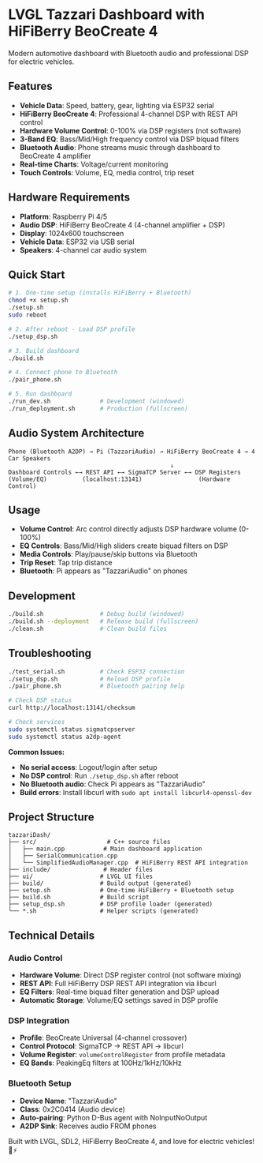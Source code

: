 # LVGL Tazzari Dashboard with HiFiBerry BeoCreate 4

Modern automotive dashboard with Bluetooth audio and professional DSP for electric vehicles.

## Features
- **Vehicle Data**: Speed, battery, gear, lighting via ESP32 serial
- **HiFiBerry BeoCreate 4**: Professional 4-channel DSP with REST API control
- **Hardware Volume Control**: 0-100% via DSP registers (not software)  
- **3-Band EQ**: Bass/Mid/High frequency control via DSP biquad filters
- **Bluetooth Audio**: Phone streams music through dashboard to BeoCreate 4 amplifier
- **Real-time Charts**: Voltage/current monitoring
- **Touch Controls**: Volume, EQ, media control, trip reset

## Hardware Requirements
- **Platform**: Raspberry Pi 4/5 
- **Audio DSP**: HiFiBerry BeoCreate 4 (4-channel amplifier + DSP)
- **Display**: 1024x600 touchscreen
- **Vehicle Data**: ESP32 via USB serial
- **Speakers**: 4-channel car audio system

## Quick Start

```bash
# 1. One-time setup (installs HiFiBerry + Bluetooth)
chmod +x setup.sh
./setup.sh
sudo reboot

# 2. After reboot - Load DSP profile
./setup_dsp.sh

# 3. Build dashboard  
./build.sh

# 4. Connect phone to Bluetooth
./pair_phone.sh

# 5. Run dashboard
./run_dev.sh              # Development (windowed)
./run_deployment.sh       # Production (fullscreen)
```

## Audio System Architecture

```
Phone (Bluetooth A2DP) → Pi (TazzariAudio) → HiFiBerry BeoCreate 4 → 4 Car Speakers
                                              ↓
Dashboard Controls ←→ REST API ←→ SigmaTCP Server ←→ DSP Registers
(Volume/EQ)          (localhost:13141)                (Hardware Control)
```

## Usage
- **Volume Control**: Arc control directly adjusts DSP hardware volume (0-100%)
- **EQ Controls**: Bass/Mid/High sliders create biquad filters on DSP
- **Media Controls**: Play/pause/skip buttons via Bluetooth
- **Trip Reset**: Tap trip distance
- **Bluetooth**: Pi appears as "TazzariAudio" on phones

## Development

```bash
./build.sh                # Debug build (windowed)
./build.sh --deployment   # Release build (fullscreen)
./clean.sh                # Clean build files
```

## Troubleshooting

```bash
./test_serial.sh          # Check ESP32 connection
./setup_dsp.sh            # Reload DSP profile
./pair_phone.sh           # Bluetooth pairing help

# Check DSP status
curl http://localhost:13141/checksum

# Check services
sudo systemctl status sigmatcpserver
sudo systemctl status a2dp-agent
```

**Common Issues:**
- **No serial access**: Logout/login after setup
- **No DSP control**: Run `./setup_dsp.sh` after reboot
- **No Bluetooth audio**: Check Pi appears as "TazzariAudio" 
- **Build errors**: Install libcurl with `sudo apt install libcurl4-openssl-dev`

## Project Structure
```
tazzariDash/
├── src/                    # C++ source files
│   ├── main.cpp           # Main dashboard application
│   ├── SerialCommunication.cpp
│   └── SimplifiedAudioManager.cpp  # HiFiBerry REST API integration
├── include/               # Header files  
├── ui/                   # LVGL UI files
├── build/                # Build output (generated)
├── setup.sh              # One-time HiFiBerry + Bluetooth setup
├── build.sh              # Build script
├── setup_dsp.sh          # DSP profile loader (generated)
└── *.sh                  # Helper scripts (generated)
```

## Technical Details

### Audio Control
- **Hardware Volume**: Direct DSP register control (not software mixing)
- **REST API**: Full HiFiBerry DSP REST API integration via libcurl
- **EQ Filters**: Real-time biquad filter generation and DSP upload
- **Automatic Storage**: Volume/EQ settings saved in DSP profile

### DSP Integration
- **Profile**: BeoCreate Universal (4-channel crossover)
- **Control Protocol**: SigmaTCP → REST API → libcurl
- **Volume Register**: `volumeControlRegister` from profile metadata
- **EQ Bands**: PeakingEq filters at 100Hz/1kHz/10kHz

### Bluetooth Setup
- **Device Name**: "TazzariAudio" 
- **Class**: 0x2C0414 (Audio device)
- **Auto-pairing**: Python D-Bus agent with NoInputNoOutput
- **A2DP Sink**: Receives audio FROM phones

Built with LVGL, SDL2, HiFiBerry BeoCreate 4, and love for electric vehicles! 🚗⚡